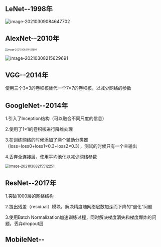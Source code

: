 ## LeNet--1998年

![image-20210309084647702](C:\Users\HUWEI\AppData\Roaming\Typora\typora-user-images\image-20210309084647702.png)

## AlexNet--2010年

<img src="C:\Users\HUWEI\AppData\Roaming\Typora\typora-user-images\image-20210308214421695.png" alt="image-20210308214421695" style="zoom:50%;" />

![image-20210308215629691](C:\Users\HUWEI\AppData\Roaming\Typora\typora-user-images\image-20210308215629691.png)

## VGG--2014年

使用三个3×3的卷积核替代一个7×7的卷积核，以减少网络的参数

## GoogleNet--2014年

1.引入了Inception结构（可以融合不同尺度的信息）

2.使用了1×1的卷积核进行降维处理

3.在训练网络的时候添加了两个辅助分类器（loss=loss0+loss1×0.3+loss2×0.3），测试的时候只有一个主输出

4.丢弃全连接层，使用平均池化以减少网络参数

<img src="C:\Users\HUWEI\AppData\Roaming\Typora\typora-user-images\image-20210308215512251.png" alt="image-20210308215512251" style="zoom:80%;" />

## ResNet--2017年

1.突破1000层的网络结构

2.提出残差（residual）模块，解决精度随网络层数加深而下降的“退化”问题

3.使用Batch Normalization加速训练过程，同时解决梯度消失和梯度爆炸的问题，丢弃dropout层

## MobileNet--

